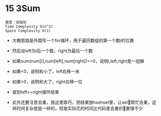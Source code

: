 # 15 3Sum

```
类型：双指针
Time Complexity O(n^2)
Space Complexity O(1)
```

- 大概思路是外围写一个for循环，用于遍历数组的第一个数i的位置
- 然后设left为i后一个数，right为最后一个数
- 如果sum(num[i],num[left],num[right])==0，说明i,left,right是一组解
- 如果<0，说明和小了，left右移一未
- 如果>0，说明和大了，right左移一位
- 直到left>=right循环结束

- 此外还要注意去重，我这里取巧，把结果放hashset里，让set帮忙去重，这样时间复杂度是一样的，但是实际花的时间比代码里去重的要慢不少